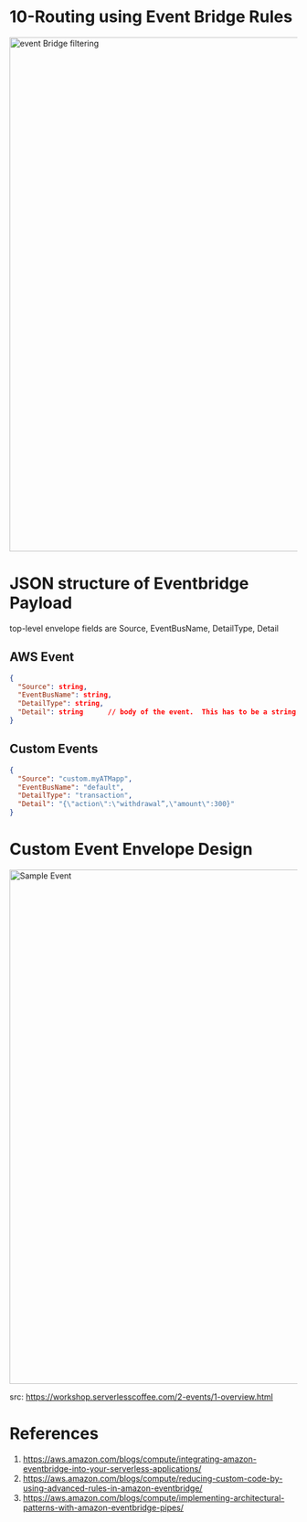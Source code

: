 # 10-Routing using Event Bridge Rules

<img src="./images/eventbridge-content-filtering-1.png" title="event Bridge filtering" width="900"/>

# JSON structure of Eventbridge Payload

top-level envelope fields are Source, EventBusName, DetailType, Detail

## AWS Event

```json
{
  "Source": string,
  "EventBusName": string,
  "DetailType": string,
  "Detail": string      // body of the event.  This has to be a string
}
```

## Custom Events

```json
{
  "Source": "custom.myATMapp",
  "EventBusName": "default",
  "DetailType": "transaction",
  "Detail": "{\"action\":\"withdrawal”,\"amount\":300}"
}
```

# Custom Event Envelope Design

<img src="./images/eventbridge-routing-1.png" title="Sample Event" width="900"/>

src: https://workshop.serverlesscoffee.com/2-events/1-overview.html

# References

1. https://aws.amazon.com/blogs/compute/integrating-amazon-eventbridge-into-your-serverless-applications/
1. https://aws.amazon.com/blogs/compute/reducing-custom-code-by-using-advanced-rules-in-amazon-eventbridge/
1. https://aws.amazon.com/blogs/compute/implementing-architectural-patterns-with-amazon-eventbridge-pipes/